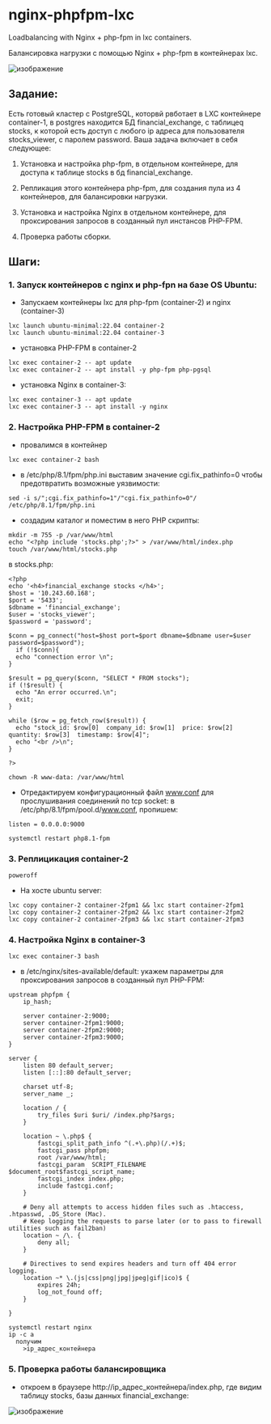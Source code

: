 # nginx-phpfpm-lxc
Loadbalancing with Nginx + php-fpm in lxc containers.

Балансировка нагрузки с помощью Nginx + php-fpm в контейнерах lxc.

![изображение](https://github.com/cloaksocks/nginx-phpfpm-lxc/assets/157986562/fc540c50-803b-42ed-8f6d-4c0de6bc49f2)


## Задание:

Есть готовый кластер с PostgreSQL, которвй рвботает в LXC контейнере container-1, в postgres находится БД financial_exchange, c таблицеq stocks, к которой есть доступ с любого ip адреса для пользователя stocks_viewer, c паролем password. Ваша задача включает в себя следующее:

1. Установка и настройка php-fpm, в отдельном контейнере, для доступа к таблице stocks в бд financial_exchange.

2. Репликация этого контейнера php-fpm, для создания пула из 4 контейнеров, для балансировки нагрузки.
    
3. Установка и настройка Nginx в отдельном контейнере, для проксирования запросов в созданный пул инстансов PHP-FPM.
    
4. Проверка работы сборки.

## Шаги:

### 1. Запуск контейнеров с nginx и php-fpn на базе OS Ubuntu:
  - Запускаем контейнеры lxc для php-fpm (container-2) и nginx (container-3)
```
lxc launch ubuntu-minimal:22.04 container-2
lxc launch ubuntu-minimal:22.04 container-3
```

  - установка PHP-FPM в container-2
```
lxc exec container-2 -- apt update
lxc exec container-2 -- apt install -y php-fpm php-pgsql
```

  - установка Nginx в container-3:
```
lxc exec container-3 -- apt update
lxc exec container-3 -- apt install -y nginx 
```


### 2. Настройка PHP-FPM в container-2
- провалимся в контейнер
```
lxc exec container-2 bash
```
  - в /etc/php/8.1/fpm/php.ini выставим значение cgi.fix_pathinfo=0 чтобы предотвратить возможные уязвимости:
```
sed -i s/";cgi.fix_pathinfo=1"/"cgi.fix_pathinfo=0"/ /etc/php/8.1/fpm/php.ini 
```

  - создадим каталог и поместим в него PHP скрипты:
```
mkdir -m 755 -p /var/www/html
echo "<?php include 'stocks.php';?>" > /var/www/html/index.php
touch /var/www/html/stocks.php
```
в stocks.php:
```
<?php
echo '<h4>financial_exchange stocks </h4>';
$host = '10.243.60.168';
$port = '5433';
$dbname = 'financial_exchange';
$user = 'stocks_viewer';
$password = 'password';

$conn = pg_connect("host=$host port=$port dbname=$dbname user=$user password=$password");
  if (!$conn){
  echo "connection error \n";
}

$result = pg_query($conn, "SELECT * FROM stocks");
if (!$result) {
  echo "An error occurred.\n";
  exit;
}

while ($row = pg_fetch_row($result)) {
  echo "stock_id: $row[0]  company_id: $row[1]  price: $row[2]  quantity: $row[3]  timestamp: $row[4]";
  echo "<br />\n";
}

?>
```
```
chown -R www-data: /var/www/html
```
  - Отредактируем конфигурационный файл www.conf для прослушивания соединений по tcp socket:
	в /etc/php/8.1/fpm/pool.d/www.conf, пропишем:
```
listen = 0.0.0.0:9000
```
```
systemctl restart php8.1-fpm
```


### 3. Реплицикация container-2
```
poweroff
```
  - На хосте ubuntu server:
```
lxc copy container-2 container-2fpm1 && lxc start container-2fpm1
lxc copy container-2 container-2fpm2 && lxc start container-2fpm2
lxc copy container-2 container-2fpm3 && lxc start container-2fpm3
```


### 4. Настройка Nginx в container-3
```
lxc exec container-3 bash
```
  - в /etc/nginx/sites-available/default: укажем параметры для проксирования запросов в созданный пул PHP-FPM:

```
upstream phpfpm {
	ip_hash;

	server container-2:9000;
	server container-2fpm1:9000;
	server container-2fpm2:9000;
	server container-2fpm3:9000;
}

server {
	listen 80 default_server;
	listen [::]:80 default_server;

	charset utf-8;
	server_name _;

	location / {
		try_files $uri $uri/ /index.php?$args;
	}

	location ~ \.php$ {
		fastcgi_split_path_info ^(.+\.php)(/.+)$;
		fastcgi_pass phpfpm;
		root /var/www/html;
		fastcgi_param  SCRIPT_FILENAME  $document_root$fastcgi_script_name;
		fastcgi_index index.php;
		include fastcgi.conf;
	}

	# Deny all attempts to access hidden files such as .htaccess, .htpasswd, .DS_Store (Mac).
	# Keep logging the requests to parse later (or to pass to firewall utilities such as fail2ban)
	location ~ /\. {
		deny all;
	}

	# Directives to send expires headers and turn off 404 error logging.
	location ~* \.(js|css|png|jpg|jpeg|gif|ico)$ {
		expires 24h;
		log_not_found off;
	}
	
}
```

```
systemctl restart nginx
ip -c a
  получим
	>ip_адрес_контейнера
```
 
### 5. Проверка работы балансировщика
  - откроем в браузере http://ip_адрес_контейнера/index.php, где видим таблицу stocks, базы данных financial_exchange:

![изображение](https://github.com/cloaksocks/nginx-phpfpm-lxc/assets/157986562/306603e4-6e6e-4b1b-99ff-68eed7edac96)

